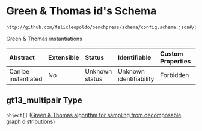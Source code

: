 # Green & Thomas id's Schema

```txt
http://github.com/felixleopoldo/benchpress/schema/config.schema.json#/properties/resources/properties/structure_learning_algorithms/properties/gt13_multipair
```

Green & Thomas instantiations

| Abstract            | Extensible | Status         | Identifiable            | Custom Properties | Additional Properties | Access Restrictions | Defined In                                                       |
| :------------------ | :--------- | :------------- | :---------------------- | :---------------- | :-------------------- | :------------------ | :--------------------------------------------------------------- |
| Can be instantiated | No         | Unknown status | Unknown identifiability | Forbidden         | Allowed               | none                | [config.schema.json*](config.schema.json "open original schema") |

## gt13\_multipair Type

`object[]` ([Green & Thomas algorithm for sampling from decomposable graph distributions](config-definitions-green--thomas-algorithm-for-sampling-from-decomposable-graph-distributions.md))

